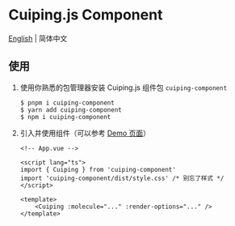 
# Cuiping.js Component

[English](./README.md) | 简体中文

## 使用

1. 使用你熟悉的包管理器安装 Cuiping.js 组件包 `cuiping-component`
    ```shell
    $ pnpm i cuiping-component
    $ yarn add cuiping-component
    $ npm i cuiping-component
    ```

2. 引入并使用组件（可以参考 [Demo 页面](../frontend/src/App.vue)）
    ```vue
    <!-- App.vue -->

    <script lang="ts">
    import { Cuiping } from 'cuiping-component'
    import 'cuiping-component/dist/style.css' /* 别忘了样式 */
    </script>

    <template>
        <Cuiping :molecule="..." :render-options="..." />
    </template>
    ```
